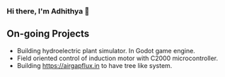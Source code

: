 ### Hi there, I'm Adhithya 👋 

## On-going Projects 
- Building hydroelectric plant simulator. In Godot game engine.
- Field oriented control of induction motor with C2000 microcontroller.
- Building https://airgapflux.in to have tree like system.
